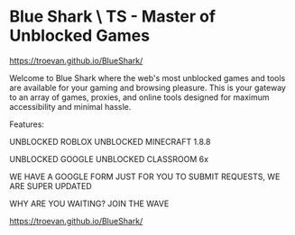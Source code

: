 # Blue Shark \ TS - Master of Unblocked Games
https://troevan.github.io/BlueShark/

Welcome to Blue Shark where the web's most unblocked games and tools are available for your gaming and browsing pleasure. This is your gateway to an array of games, proxies, and online tools designed for maximum accessibility and minimal hassle.

Features:

UNBLOCKED ROBLOX
UNBLOCKED MINECRAFT 1.8.8

UNBLOCKED GOOGLE
UNBLOCKED CLASSROOM 6x

WE HAVE A GOOGLE FORM JUST FOR YOU TO SUBMIT REQUESTS, WE ARE SUPER UPDATED

WHY ARE YOU WAITING? JOIN THE WAVE

https://troevan.github.io/BlueShark/
